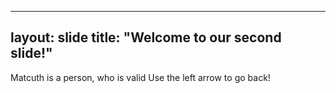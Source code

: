 ---
layout: slide
title: "Welcome to our second slide!"
----
Matcuth is a person, who is valid
Use the left arrow to go back!
